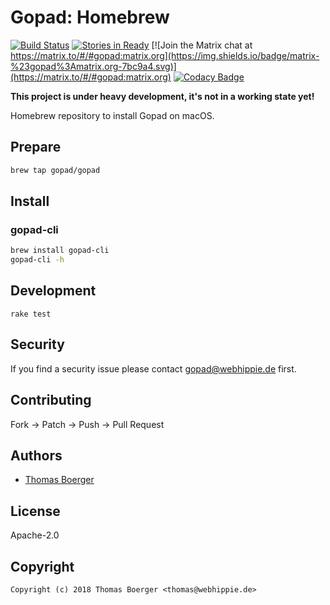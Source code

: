 # Gopad: Homebrew

[![Build Status](http://github.dronehippie.de/api/badges/gopad/homebrew-gopad/status.svg)](http://github.dronehippie.de/gopad/homebrew-gopad)
[![Stories in Ready](https://badge.waffle.io/gopad/gopad-api.svg?label=ready&title=Ready)](http://waffle.io/gopad/gopad-api)
[![Join the Matrix chat at https://matrix.to/#/#gopad:matrix.org](https://img.shields.io/badge/matrix-%23gopad%3Amatrix.org-7bc9a4.svg)](https://matrix.to/#/#gopad:matrix.org)
[![Codacy Badge](https://api.codacy.com/project/badge/Grade/28a8333848cc4d85901b4f7281629665)](https://www.codacy.com/app/gopad/homebrew-gopad?utm_source=github.com&amp;utm_medium=referral&amp;utm_content=gopad/homebrew-gopad&amp;utm_campaign=Badge_Grade)


**This project is under heavy development, it's not in a working state yet!**

Homebrew repository to install Gopad on macOS.


## Prepare

```bash
brew tap gopad/gopad
```


## Install

### gopad-cli

```bash
brew install gopad-cli
gopad-cli -h
```


## Development

```
rake test
```


## Security

If you find a security issue please contact gopad@webhippie.de first.


## Contributing

Fork -> Patch -> Push -> Pull Request


## Authors

* [Thomas Boerger](https://github.com/tboerger)


## License

Apache-2.0


## Copyright

```
Copyright (c) 2018 Thomas Boerger <thomas@webhippie.de>
```
